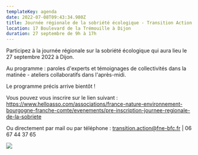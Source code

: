 ```yaml
---
templateKey: agenda
date: 2022-07-08T09:43:34.980Z
title: Journée régionale de la sobriété écologique - Transition Action
location: 17 Boulevard de la Trémouille à Dijon
duration: 27 septembre de 9h à 17h
---
```

Participez à la journée régionale sur la sobriété écologique qui aura lieu le 27 septembre 2022 à Dijon. 

Au programme : paroles d'experts et témoignages de collectivités dans la matinée - ateliers collaboratifs dans l'après-midi.

Le programme précis arrive bientôt ! 

Vous pouvez vous inscrire sur le lien suivant : https://www.helloasso.com/associations/france-nature-environnement-bourgogne-franche-comte/evenements/pre-inscription-journee-regionale-de-la-sobriete

Ou directement par mail ou par téléphone : transition.action@fne-bfc.fr | 06 67 44 37 65

![](/img/réunissons-nous-et-changeons-les-choses-.jpg?nf_resize=fit&w=400#img-center)